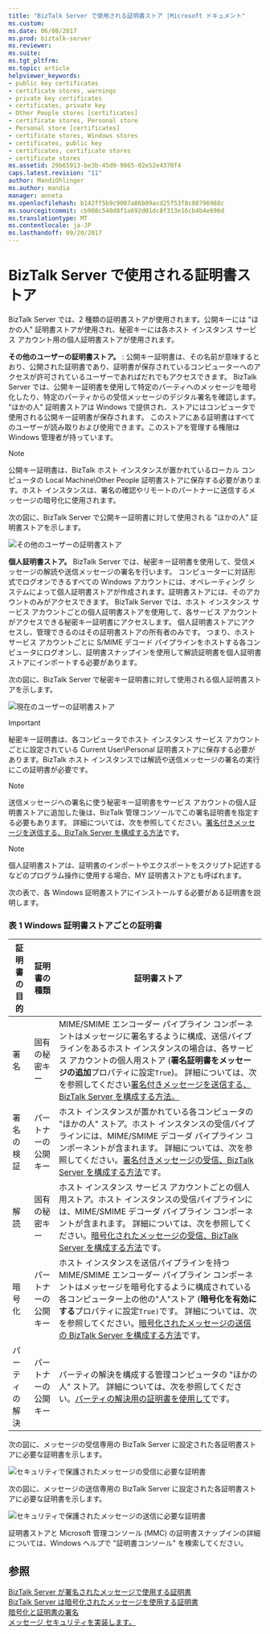 ```yaml
---
title: "BizTalk Server で使用される証明書ストア |Microsoft ドキュメント"
ms.custom: 
ms.date: 06/08/2017
ms.prod: biztalk-server
ms.reviewer: 
ms.suite: 
ms.tgt_pltfrm: 
ms.topic: article
helpviewer_keywords:
- public key certificates
- certificate stores, warnings
- private key certificates
- certificates, private key
- Other People stores [certificates]
- certificate stores, Personal store
- Personal store [certificates]
- certificate stores, Windows stores
- certificates, public key
- certificates, certificate stores
- certificate stores
ms.assetid: 29b65913-be3b-45d9-9865-02e52e4370f4
caps.latest.revision: "11"
author: MandiOhlinger
ms.author: mandia
manager: anneta
ms.openlocfilehash: b142ff5b9c9007a86b09acd25f53f8c88796988c
ms.sourcegitcommit: cb908c540d8f1a692d01dc8f313e16cb4b4e696d
ms.translationtype: MT
ms.contentlocale: ja-JP
ms.lasthandoff: 09/20/2017
---
```

# <a name="certificate-stores-that-biztalk-server-uses"></a>BizTalk Server で使用される証明書ストア
BizTalk Server では、2 種類の証明書ストアが使用されます。公開キーには "ほかの人" 証明書ストアが使用され、秘密キーには各ホスト インスタンス サービス アカウント用の個人証明書ストアが使用されます。  
  
 **その他のユーザーの証明書ストア。** : 公開キー証明書は、その名前が意味するとおり、公開された証明書であり、証明書が保存されているコンピューターへのアクセスが許可されているユーザーであればだれでもアクセスできます。 BizTalk Server では、公開キー証明書を使用して特定のパーティへのメッセージを暗号化したり、特定のパーティからの受信メッセージのデジタル署名を確認します。 "ほかの人" 証明書ストアは Windows で提供され、ストアにはコンピュータで使用される公開キー証明書が保存されます。 このストアにある証明書はすべてのユーザーが読み取りおよび使用できます。このストアを管理する権限は Windows 管理者が持っています。  
  
> [!NOTE]
>  公開キー証明書は、BizTalk ホスト インスタンスが置かれているローカル コンピュータの Local Machine\Other People 証明書ストアに保存する必要があります。ホスト インスタンスは、署名の確認やリモートのパートナーに送信するメッセージの暗号化に使用されます。  
  
 次の図に、BizTalk Server で公開キー証明書に対して使用される "ほかの人" 証明書ストアを示します。  
  
 ![その他のユーザーの証明書ストア](../core/media/bpi-sp-msgsec-otherpeoplecertstore.gif "BPI_SP_MSGSEC_OTHERPEOPLECERTSTORE")  
  
 **個人証明書ストア。** BizTalk Server では、秘密キー証明書を使用して、受信メッセージの解読や送信メッセージの署名を行います。 コンピューターに対話形式でログオンできるすべての Windows アカウントには、オペレーティング システムによって個人証明書ストアが作成されます。証明書ストアには、そのアカウントのみがアクセスできます。 BizTalk Server では、ホスト インスタンス サービス アカウントごとの個人証明書ストアを使用して、各サービス アカウントがアクセスできる秘密キー証明書にアクセスします。 個人証明書ストアにアクセスし、管理できるのはその証明書ストアの所有者のみです。 つまり、ホスト サービス アカウントごとに S/MIME デコード パイプラインをホストする各コンピュータにログオンし、証明書スナップインを使用して解読証明書を個人証明書ストアにインポートする必要があります。  
  
 次の図に、BizTalk Server で秘密キー証明書に対して使用される個人証明書ストアを示します。  
  
 ![現在のユーザーの証明書ストア](../core/media/bpi-sp-msgsec-mystore.gif "BPI_SP_MSGSEC_MYSTORE")  
  
> [!IMPORTANT]
>  秘密キー証明書は、各コンピュータでホスト インスタンス サービス アカウントごとに設定されている Current User\Personal 証明書ストアに保存する必要があります。BizTalk ホスト インスタンスでは解読や送信メッセージの署名の実行にこの証明書が必要です。  
  
> [!NOTE]
>  送信メッセージへの署名に使う秘密キー証明書をサービス アカウントの個人証明書ストアに追加した後は、BizTalk 管理コンソールでこの署名証明書を指定する必要もあります。 詳細については、次を参照してください。[署名付きメッセージを送信する、BizTalk Server を構成する方法](../core/how-to-configure-biztalk-server-for-sending-signed-messages.md)です。  
  
> [!NOTE]
>  個人証明書ストアは、証明書のインポートやエクスポートをスクリプト記述するなどのプログラム操作に使用する場合、MY 証明書ストアとも呼ばれます。  
  
 次の表で、各 Windows 証明書ストアにインストールする必要がある証明書を説明します。  
  
### <a name="table-1-certificates-for-each-windows-certificate-store"></a>表 1 Windows 証明書ストアごとの証明書  
  
|**証明書の目的**|**証明書の種類**|**証明書ストア**|  
|-----------------------------|--------------------------|---------------------------|  
|署名|固有の秘密キー|MIME/SMIME エンコーダー パイプライン コンポーネントはメッセージに署名するように構成、送信パイプラインをあるホスト インスタンスの場合は、各サービス アカウントの個人用ストア (**署名証明書をメッセージの追加**プロパティに設定`True`)。 詳細については、次を参照してください[署名付きメッセージを送信する、BizTalk Server を構成する方法。](../core/how-to-configure-biztalk-server-for-sending-signed-messages.md)|  
|署名の検証|パートナーの公開キー|ホスト インスタンスが置かれている各コンピュータの "ほかの人" ストア。ホスト インスタンスの受信パイプラインには、MIME/SMIME デコーダ パイプライン コンポーネントが含まれます。 詳細については、次を参照してください。[署名付きメッセージの受信、BizTalk Server を構成する方法](../core/how-to-configure-biztalk-server-for-receiving-signed-messages.md)です。|  
|解読|固有の秘密キー|ホスト インスタンス サービス アカウントごとの個人用ストア。ホスト インスタンスの受信パイプラインには、MIME/SMIME デコーダ パイプライン コンポーネントが含まれます。 詳細については、次を参照してください。[暗号化されたメッセージの受信、BizTalk Server を構成する方法](../core/how-to-configure-biztalk-server-for-receiving-encrypted-messages.md)です。|  
|暗号化|パートナーの公開キー|ホスト インスタンスを送信パイプラインを持つ MIME/SMIME エンコーダー パイプライン コンポーネントはメッセージを暗号化するように構成されている各コンピューター上の他の"人"ストア (**暗号化を有効にする**プロパティに設定`True)`です。 詳細については、次を参照してください。[暗号化されたメッセージの送信の BizTalk Server を構成する方法](../core/how-to-configure-biztalk-server-for-sending-encrypted-messages.md)です。|  
|パーティの解決|パートナーの公開キー|パーティの解決を構成する管理コンピュータの "ほかの人" ストア。 詳細については、次を参照してください。[パーティの解決用の証明書を使用して](../core/using-certificates-for-party-resolution.md)です。|  
  
 次の図に、メッセージの受信専用の BizTalk Server に設定された各証明書ストアに必要な証明書を示します。  
  
 ![セキュリティで保護されたメッセージの受信に必要な証明書](../core/media/bpi-sp-msgsec-certmgmt-certstores-receive.gif "BPI_SP_MSGSEC_CertMgmt_CertStores_Receive")  
  
 次の図に、メッセージの送信専用の BizTalk Server に設定された各証明書ストアに必要な証明書を示します。  
  
 ![セキュリティで保護されたメッセージの送信に必要な証明書](../core/media/bpi-sp-msgsec-certmgmt-certstores-send.gif "BPI_SP_MSGSEC_CertMgmt_CertStores_Send")  
  
 証明書ストアと Microsoft 管理コンソール (MMC) の証明書スナップインの詳細については、Windows ヘルプで "証明書コンソール" を検索してください。  
  
## <a name="see-also"></a>参照  
 [BizTalk Server が署名されたメッセージで使用する証明書](../core/certificates-that-biztalk-server-uses-for-signed-messages.md)   
 [BizTalk Server は暗号化されたメッセージを使用する証明書](../core/certificates-that-biztalk-server-uses-for-encrypted-messages.md)   
 [暗号化と証明書の署名](../core/encryption-and-signing-certificates.md)   
 [メッセージ セキュリティを実装します。](../core/implementing-message-security.md)